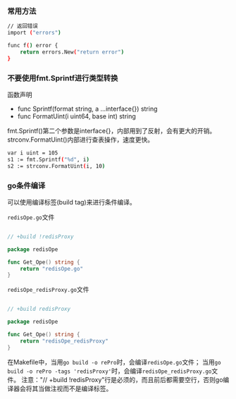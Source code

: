 ### 常用方法
```sh
// 返回错误
import ("errors")

func f() error {
    return errors.New("return error")
}
```

### 不要使用fmt.Sprintf进行类型转换
函数声明 
- func Sprintf(format string, a ...interface{}) string
- func FormatUint(i uint64, base int) string

fmt.Sprintf()第二个参数是interface{}，内部用到了反射，会有更大的开销。
strconv.FormatUint()内部进行查表操作，速度更快。

```sh
var i uint = 105
s1 := fmt.Sprintf("%d", i)
s2 := strconv.FormatUint(i, 10)
```

### go条件编译
可以使用编译标签(build tag)来进行条件编译。

`redisOpe.go`文件
```go

// +build !redisProxy

package redisOpe

func Get_Ope() string {
	return "redisOpe.go"
}
```

`redisOpe_redisProxy.go`文件
```go

// +build redisProxy

package redisOpe

func Get_Ope() string {
	return "redisOpe_redisProxy"
}
```
在Makefile中，当用`go build -o rePro`时，会编译`redisOpe.go`文件；
当用`go build -o rePro -tags 'redisProxy'`时，会编译`redisOpe_redisProxy.go`文件。
注意："// +build !redisProxy"行是必须的，而且前后都需要空行，否则go编译器会将其当做注视而不是编译标签。
